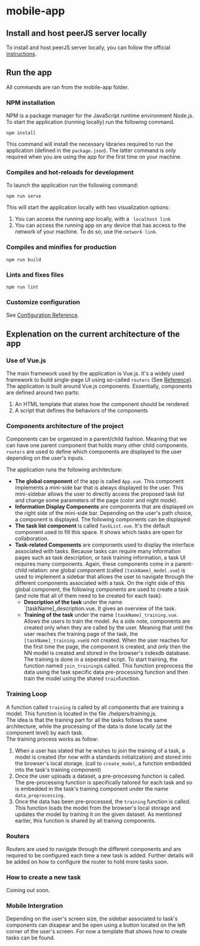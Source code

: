 # mobile-app
## Install and host peerJS server locally
To install and host peerJS server locally, you can follow the official [instructions](https://github.com/peers/peerjs-server#run-server). 

## Run the app
All commands are ran from the mobile-app folder. 
### NPM installation
NPM is a package manager for the JavaScript runtime environment Node.js.  
To start the application (running locally) run the following command. 
```
npm install
```
This command will install the necessary libraries required to run the application (defined in the `package.json`). The latter command is only required when you are using the app for the first time on your machine. 

### Compiles and hot-reloads for development
To launch the application run the following command: 
```
npm run serve
```
This will start the application locally with two visualization options: 
1. You can access the running app locally, with a ` localhost link` 
2. You can access the running app on any device that has access to the network of your machine. To do so, use the `network link`. 

### Compiles and minifies for production
```
npm run build
```

### Lints and fixes files
```
npm run lint
```

### Customize configuration
See [Configuration Reference](https://cli.vuejs.org/config/).

## Explenation on the current architecture of the app
### Use of Vue.js
The main framework used by the application is Vue.js. It's a widely used framework to build single-page UI using so-called `routers` (See [Reference](https://router.vuejs.org/guide/)).    
The application is built around Vue.js components. Essentially, components are defined around two parts: 
1. An HTML template that states how the component should be rendered 
2. A script that defines the behaviors of the components

### Components architecture of the project 
Components can be organized in a parent/child fashion. Meaning that we can have one parent component that holds many other child components.  
`routers` are used to define which components are displayed to the user depending on the user's inputs. 

The application runs the following architecture: 
- **The global component** of the app is called `App.vue`. This component implements a mini-side bar that is always displayed to the user. This mini-sidebar allows the user to directly access the proposed task list and change some parameters of the page (color and night mode).
- **Information Display Components** are components that are displayed on the right side of the mini-side bar. Depending on the user's path choice, a component is displayed. The following components can be displayed:
 - **The task list component** is called `TaskList.vue`. It's the default component used to fill this space. It shows which tasks are open for collaboration. 
 - **Task-related Components** are components used to display the interface associated with tasks. Because tasks can require many information pages such as task description, or task training information, a task UI requires many components. Again, these components come in a parent-child relation: one global component (called `[taskName]_model.vue`) is used to implement a sidebar that allows the user to navigate through the different components associated with a task. On the right side of this global component, the following components are used to create a task (and note that all of them need to be created for each task): 
    - **Description of the task** under the name `[taskName]_description.vue. It gives an overview of the task. 
    - **Training of the task** under the name `[taskName]_training.vue`. Allows the users to train the model. As a side note, components are created only when they are called by the user. Meaning that until the user reaches the training page of the task, the `[taskName]_training.vue`is not created. When the user reaches for the first time the page, the component is created, and only then the NN model is created and stored in the browser's indexdb database. The training is done in a seperated script. To start training, the function named `join_training`is called. This function preprocess the data using the task specific data pre-processing function and then train the model using the shared `train`function. 

### Training Loop
A function called `training` is called by all components that are training a model. This function is located in the file ./helpers/training.js.   
The idea is that the training part for all the tasks follows the same architecture, while the processing of the data is done locally (at the component level) by each task.   
The training process works as follow:
1. When a user has stated that he wishes to join the training of a task, a model is created (for now with a standards initialization) and stored into the browser's local storage. (call to `create_model`, a function embedded into the task's training component)
2. Once the user uploads a dataset, a pre-processing function is called. The pre-processing function is specifically tailored for each task and so is embedded in the task's training component under the name `data_preprocessing`. 
3. Once the data has been pre-processed, the `training` function is called. This function loads the model from the browser's local storage and updates the model by training it on the given dataset. As mentioned earlier, this function is shared by all training components.
   
### Routers
Routers are used to navigate through the different components and are required to be configured each time a new task is added. 
Further details will be added on how to configure the router to hold more tasks soon. 

### How to create a new task 
Coming out soon. 

 ### Mobile Intergration 
 Depending on the user's screen size, the sidebar associated to task's components can disapear and be open using a button located on the left corner of the user's screen. 
 For now a template that shows how to create tasks can be found. 
 



